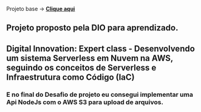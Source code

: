 Projeto base -> [__Clique aqui__](https://github.com/cassianobrexbit/dio-live-serverless-2907)

## Projeto proposto pela DIO para aprendizado.

<h2>Digital Innovation: Expert class - Desenvolvendo um sistema Serverless em Nuvem na AWS, seguindo os conceitos de Serverless e Infraestrutura como Código (IaC)</h2>
<h3>E no final do Desafio de projeto eu consegui implementar uma Api NodeJs com o AWS S3 para upload de arquivos.<h3/>
